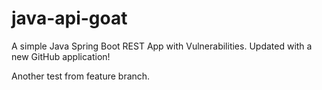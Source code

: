 # java-api-goat

A simple Java Spring Boot REST App with Vulnerabilities. Updated with a new GitHub application!

Another test from feature branch.
